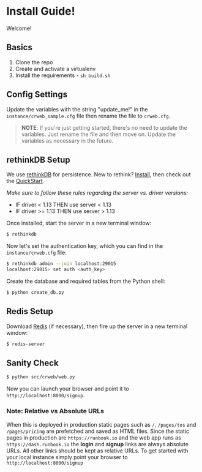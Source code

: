 # Install Guide!

Welcome!

## Basics

1. Clone the repo
1. Create and activate a virtualenv
1. Install the requirements - `sh build.sh`

## Config Settings

Update the variables with the string "update_me!" in the `instance/crweb_sample.cfg` file then rename the file to `crweb.cfg`.

> **NOTE**: If you're just getting started, there's no need to update the variables. Just rename the file and then move on. Update the variables as necessary in the future.

## rethinkDB Setup

We use [rethinkDB](http://www.rethinkdb.com/) for persistence. New to rethink? [Install](http://www.rethinkdb.com/docs/install/), then check out the [QuickStart](http://www.rethinkdb.com/docs/quickstart/).

*Make sure to follow these rules regarding the server  vs. driver versions:*

- IF driver < 1.13 THEN use server < 1.13
- IF driver >= 1.13 THEN use server > 1.13

Once installed, start the server in a new terminal window:

```sh
$ rethinkdb
```

Now let's set the authentication key, which you can find in the `instance/crweb.cfg` file:

```sh
$ rethinkdb admin --join localhost:29015
localhost:29015> set auth <auth_key>
```

Create the database and required tables from the Python shell:

```sh
$ python create_db.py
```

## Redis Setup

Download [Redis](http://redis.io/download) (if necessary), then fire up the server in a new terminal window:

```sh
$ redis-server
```

## Sanity Check

```sh
$ python src/crweb/web.py
```

Now you can launch your browser and point it to `http://localhost:8000/signup`.

### Note: Relative vs Absolute URLs

When this is deployed in production static pages such as `/`, `/pages/tos` and `/pages/pricing` are prefetched and saved as HTML files. Since the static pages in production are `https://runbook.io` and the web app runs as `https://dash.runbook.io` the **login** and **signup** links are always absolute URLs. All other links should be kept as relative URLs. To get started with your local instance simply point your browser to `http://localhost:8000/signup`
